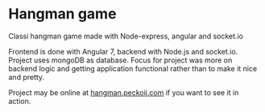 # Hangman game
Classi hangman game made with Node-express, angular and socket.io

Frontend is done with Angular 7, backend with Node.js and socket.io. Project uses mongoDB as database. Focus for project was more on backend logic and getting application functional rather than to make it nice and pretty.

Project may be online at [hangman.peckoij.com](https://hangman.peckoij.com) if you want to see it in action. 
